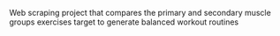 Web scraping project that compares the primary and secondary muscle groups exercises target to generate balanced workout routines
